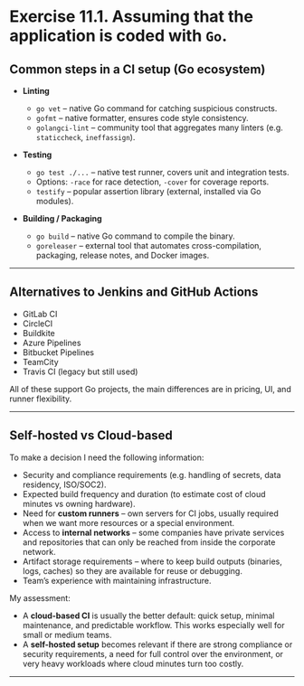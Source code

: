 # Exercise 11.1. Assuming that the application is coded with `Go`.

## Common steps in a CI setup (Go ecosystem)

- **Linting**

  - `go vet` – native Go command for catching suspicious constructs.
  - `gofmt` – native formatter, ensures code style consistency.
  - `golangci-lint` – community tool that aggregates many linters (e.g. `staticcheck`, `ineffassign`).

- **Testing**

  - `go test ./...` – native test runner, covers unit and integration tests.
  - Options: `-race` for race detection, `-cover` for coverage reports.
  - `testify` – popular assertion library (external, installed via Go modules).

- **Building / Packaging**
  - `go build` – native Go command to compile the binary.
  - `goreleaser` – external tool that automates cross-compilation, packaging, release notes, and Docker images.

---

## Alternatives to Jenkins and GitHub Actions

- GitLab CI
- CircleCI
- Buildkite
- Azure Pipelines
- Bitbucket Pipelines
- TeamCity
- Travis CI (legacy but still used)

All of these support Go projects, the main differences are in pricing, UI, and runner flexibility.

---

## Self-hosted vs Cloud-based

To make a decision I need the following information:

- Security and compliance requirements (e.g. handling of secrets, data residency, ISO/SOC2).
- Expected build frequency and duration (to estimate cost of cloud minutes vs owning hardware).
- Need for **custom runners** – own servers for CI jobs, usually required when we want more resources or a special environment.
- Access to **internal networks** – some companies have private services and repositories that can only be reached from inside the corporate network.
- Artifact storage requirements – where to keep build outputs (binaries, logs, caches) so they are available for reuse or debugging.
- Team’s experience with maintaining infrastructure.

My assessment:

- A **cloud-based CI** is usually the better default: quick setup, minimal maintenance, and predictable workflow. This works especially well for small or medium teams.
- A **self-hosted setup** becomes relevant if there are strong compliance or security requirements, a need for full control over the environment, or very heavy workloads where cloud minutes turn too costly.

---
